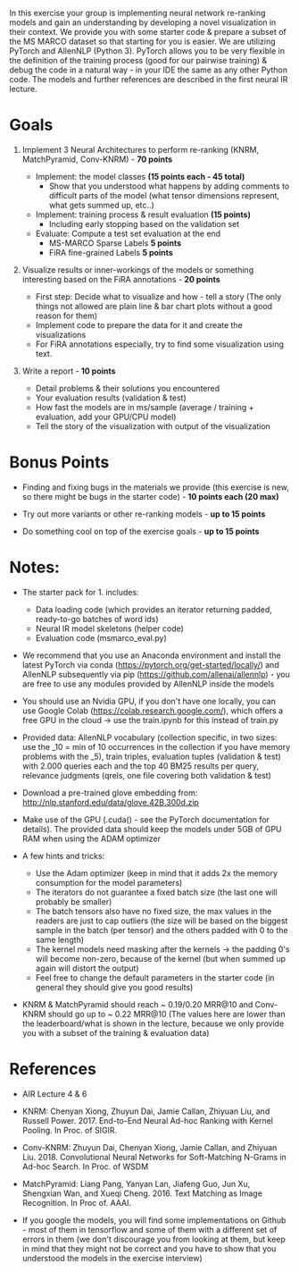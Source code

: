 In this exercise your group is implementing neural network re-ranking models and gain an understanding by developing a novel visualization in their context. We provide you with some starter code & prepare a subset of the MS MARCO dataset so that starting for you is easier. We are utilizing PyTorch and AllenNLP (Python 3). PyTorch allows you to be very flexible in the definition of the training process (good for our pairwise training) & debug the code in a natural way - in your IDE the same as any other Python code. The models and further references are described in the first neural IR lecture. 

# Goals

1. Implement 3 Neural Architectures to perform re-ranking (KNRM, MatchPyramid, Conv-KNRM) - **70 points**
	
   	- Implement: the model classes **(15 points each - 45 total)**
       - Show that you understood what happens by adding comments to difficult parts of the model (what tensor dimensions represent, what gets summed up, etc..)
    - Implement: training process & result evaluation **(15 points)**
        - Including early stopping based on the validation set
	- Evaluate: Compute a test set evaluation at the end
		- MS-MARCO Sparse Labels **5 points**
		- FiRA fine-grained Labels **5 points**

2. Visualize results or inner-workings of the models or something interesting based on the FiRA annotations - **20 points**

	- First step: Decide what to visualize and how - tell a story (The only things not allowed are plain line & bar chart plots without a good reason for them)
	- Implement code to prepare the data for it and create the visualizations
	- For FiRA annotations especially, try to find some visualization using text.
	
3. Write a report - **10 points**

	- Detail problems & their solutions you encountered
	- Your evaluation results (validation & test)
    - How fast the models are in ms/sample (average / training + evaluation, add your GPU/CPU model)
	- Tell the story of the visualization with output of the visualization
		
# Bonus Points

* Finding and fixing bugs in the materials we provide (this exercise is new, so there might be bugs in the starter code) - **10 points each (20 max)**

* Try out more variants or other re-ranking models - **up to 15 points**

* Do something cool on top of the exercise goals - **up to 15 points**

# Notes:

*  The starter pack for 1. includes:
	- Data loading code (which provides an iterator returning padded, ready-to-go batches of word ids)
	- Neural IR model skeletons (helper code)
	- Evaluation code (msmarco_eval.py)

* We recommend that you use an Anaconda environment and install the latest PyTorch via conda (https://pytorch.org/get-started/locally/) and AllenNLP subsequently via pip (https://github.com/allenai/allennlp) - you are free to use any modules provided by AllenNLP inside the models 

* You should use an Nvidia GPU, if you don't have one locally, you can use Google Colab (https://colab.research.google.com/), which offers a free GPU in the cloud -> use the train.ipynb for this instead of train.py

* Provided data: AllenNLP vocabulary (collection specific, in two sizes: use the _10 = min of 10 occurrences in the collection if you have memory problems with the _5), train triples, evaluation tuples (validation & test) with 2.000 queries each and the top 40 BM25 results per query, relevance judgments (qrels, one file covering both validation & test)

* Download a pre-trained glove embedding from: http://nlp.stanford.edu/data/glove.42B.300d.zip

* Make use of the GPU (.cuda() - see the PyTorch documentation for details). The provided data should keep the models under 5GB of GPU RAM when using the ADAM optimizer

* A few hints and tricks:
    - Use the Adam optimizer (keep in mind that it adds 2x the memory consumption for the model parameters)
    - The iterators do not guarantee a fixed batch size (the last one will probably be smaller)
	- The batch tensors also have no fixed size, the max values in the readers are just to cap outliers (the size will be based on the biggest sample in the batch (per tensor) and the others padded with 0 to the same length)
    - The kernel models need masking after the kernels -> the padding 0's will become non-zero, because of the kernel (but when summed up again will distort the output) 
    - Feel free to change the default parameters in the starter code (in general they should give you good results)

* KNRM & MatchPyramid should reach ~ 0.19/0.20 MRR@10 and Conv-KNRM should go up to ~ 0.22 MRR@10 (The values here are lower than the leaderboard/what is shown in the lecture, because we only provide you with a subset of the training & evaluation data)

# References

* AIR Lecture 4 & 6
* KNRM: Chenyan Xiong, Zhuyun Dai, Jamie Callan, Zhiyuan Liu, and Russell Power. 2017. End-to-End Neural Ad-hoc Ranking with Kernel Pooling. In Proc. of SIGIR.
* Conv-KNRM: Zhuyun Dai, Chenyan Xiong, Jamie Callan, and Zhiyuan Liu. 2018. Convolutional Neural Networks for Soft-Matching N-Grams in Ad-hoc Search. In Proc. of WSDM
* MatchPyramid: Liang Pang, Yanyan Lan, Jiafeng Guo, Jun Xu, Shengxian Wan, and Xueqi Cheng. 2016. Text Matching as Image Recognition. In Proc of. AAAI.

* If you google the models, you will find some implementations on Github - most of them in tensorflow and some of them with a different set of errors in them (we don't discourage you from looking at them, but keep in mind that they might not be correct and you have to show that you understood the models in the exercise interview)
